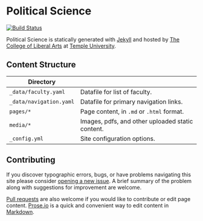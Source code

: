 # Political Science

[![Build Status][travis-img]][travis]

Political Science is statically generated with [Jekyll](https://jekyllrb.com) and hosted by [The College of Liberal Arts](https://liberalarts.temple.edu) at [Temple University](https://temple.edu).

## Content Structure

| Directory |  |
| --- | --- |
| ````_data/faculty.yaml```` | Datafile for list of faculty. |
| ````_data/navigation.yaml```` | Datafile for primary   navigation links. |
| ````pages/*```` | Page content, in ````.md```` or ````.html```` format. |
| ````media/*```` | Images, pdfs, and other uploaded static content. |
| ````_config.yml```` | Site configuration options. |

## Contributing

If you discover typographic errors, bugs, or have problems navigating this site please consider [opening a new issue][issue]. A brief summary of the problem along with suggestions for improvement are welcome.

[Pull requests][pr] are also welcome if you would like to contribute or edit page content. [Prose.io][prose] is a quick and convenient way to edit content in [Markdown][md].


[travis]: https://travis-ci.org/TULiberalArts/Political-Science
[travis-img]: https://travis-ci.org/TULiberalArts/Political-Science.svg?branch=master
[jekyll]: https://https://jekyllrb.com
[issue]: https://github.com/TULiberalArts/Political-Science/issues
[pr]: https://help.github.com/articles/about-pull-requests/
[prose]: https://prose.io/#TULiberalArts/Political-Science
[md]: http://whatismarkdown.com/
